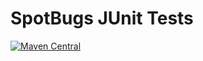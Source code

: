# SpotBugs JUnit Tests

[![Maven Central](https://maven-badges.herokuapp.com/maven-central/com.github.spotbugs/spotbugs-tests/badge.svg)](https://maven-badges.herokuapp.com/maven-central/com.github.spotbugs/spotbugs-tests)
